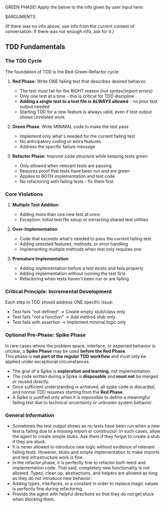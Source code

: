 GREEN PHASE! Apply the below to the info given by user input here:

$ARGUMENTS

(If there was no info above, use info from the current context of conversation. If there was not enough info, ask for it.)

## TDD Fundamentals

### The TDD Cycle

The foundation of TDD is the Red-Green-Refactor cycle:

1. **Red Phase**: Write ONE failing test that describes desired behavior

   - The test must fail for the RIGHT reason (not syntax/import errors)
   - Only one test at a time - this is critical for TDD discipline
   - **Adding a single test to a test file is ALWAYS allowed** - no prior test output needed
   - Starting TDD for a new feature is always valid, even if test output shows unrelated work

2. **Green Phase**: Write MINIMAL code to make the test pass

   - Implement only what's needed for the current failing test
   - No anticipatory coding or extra features
   - Address the specific failure message

3. **Refactor Phase**: Improve code structure while keeping tests green
   - Only allowed when relevant tests are passing
   - Requires proof that tests have been run and are green
   - Applies to BOTH implementation and test code
   - No refactoring with failing tests - fix them first

### Core Violations

1. **Multiple Test Addition**

   - Adding more than one new test at once
   - Exception: Initial test file setup or extracting shared test utilities

2. **Over-Implementation**

   - Code that exceeds what's needed to pass the current failing test
   - Adding untested features, methods, or error handling
   - Implementing multiple methods when test only requires one

3. **Premature Implementation**
   - Adding implementation before a test exists and fails properly
   - Adding implementation without running the test first
   - Refactoring when tests haven't been run or are failing

### Critical Principle: Incremental Development

Each step in TDD should address ONE specific issue:

- Test fails "not defined" → Create empty stub/class only
- Test fails "not a function" → Add method stub only
- Test fails with assertion → Implement minimal logic only

### Optional Pre-Phase: Spike Phase

In rare cases where the problem space, interface, or expected behavior is unclear, a **Spike Phase** may be used **before the Red Phase**.  
This phase is **not part of the regular TDD workflow** and must only be applied under exceptional circumstances.

- The goal of a Spike is **exploration and learning**, not implementation.
- The code written during a Spike is **disposable** and **must not** be merged or reused directly.
- Once sufficient understanding is achieved, all spike code is discarded, and normal TDD resumes starting from the **Red Phase**.
- A Spike is justified only when it is impossible to define a meaningful failing test due to technical uncertainty or unknown system behavior.

### General Information

- Sometimes the test output shows as no tests have been run when a new test is failing due to a missing import or constructor. In such cases, allow the agent to create simple stubs. Ask them if they forgot to create a stub if they are stuck.
- It is never allowed to introduce new logic without evidence of relevant failing tests. However, stubs and simple implementation to make imports and test infrastructure work is fine.
- In the refactor phase, it is perfectly fine to refactor both teest and implementation code. That said, completely new functionality is not allowed. Types, clean up, abstractions, and helpers are allowed as long as they do not introduce new behavior.
- Adding types, interfaces, or a constant in order to replace magic values is perfectly fine during refactoring.
- Provide the agent with helpful directions so that they do not get stuck when blocking them.
